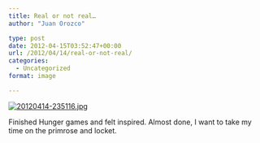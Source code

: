 ```yaml
---
title: Real or not real…
author: "Juan Orozco" 

type: post
date: 2012-04-15T03:52:47+00:00
url: /2012/04/14/real-or-not-real/
categories:
  - Uncategorized
format: image

---
```

[<img src="http://juanthedesigner.files.wordpress.com/2012/04/20120414-235116.jpg?w=580" alt="20120414-235116.jpg" class="alignnone size-full" data-recalc-dims="1" />][1]

Finished Hunger games and felt inspired. Almost done, I want to take my time on the primrose and locket.

 [1]: http://juanthedesigner.files.wordpress.com/2012/04/20120414-235116.jpg?w=580